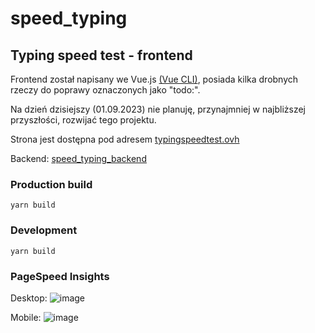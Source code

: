 # speed_typing

## Typing speed test - frontend

Frontend został napisany we Vue.js [(Vue CLI)](https://cli.vuejs.org/config/),
posiada kilka drobnych rzeczy do poprawy oznaczonych jako "todo:".

Na dzień dzisiejszy (01.09.2023) nie planuję, przynajmniej w najbliższej przyszłości, rozwijać tego projektu.

Strona jest dostępna pod adresem [typingspeedtest.ovh](https://typingspeedtest.ovh/)

Backend: [speed_typing_backend](https://github.com/wojciechguze2/speed_typing_backend)

### Production build
```
yarn build
```
### Development
```
yarn build
```

### PageSpeed Insights

Desktop:
![image](https://github.com/wojciechguze2/speed_typing/assets/36681523/0b8b8173-b425-4a38-8b45-544554df78ce)

Mobile:
![image](https://github.com/wojciechguze2/speed_typing/assets/36681523/e5e8b843-d2fb-4b8b-9e9d-bc3775dd87d9)
